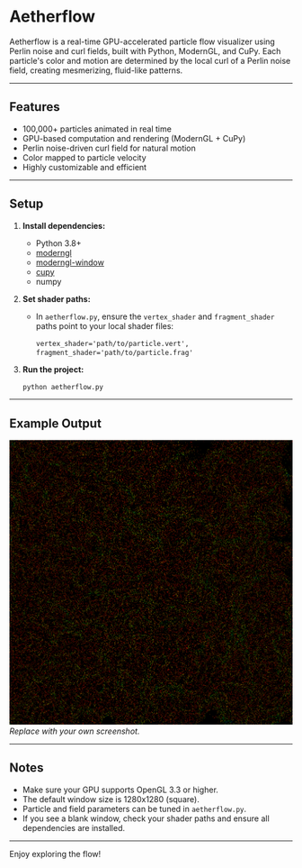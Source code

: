 # Aetherflow

Aetherflow is a real-time GPU-accelerated particle flow visualizer using Perlin noise and curl fields, built with Python, ModernGL, and CuPy. Each particle's color and motion are determined by the local curl of a Perlin noise field, creating mesmerizing, fluid-like patterns.

---

## Features

- 100,000+ particles animated in real time
- GPU-based computation and rendering (ModernGL + CuPy)
- Perlin noise-driven curl field for natural motion
- Color mapped to particle velocity
- Highly customizable and efficient

---

## Setup

1. **Install dependencies:**
   - Python 3.8+
   - [moderngl](https://moderngl.readthedocs.io/)
   - [moderngl-window](https://github.com/moderngl/moderngl-window)
   - [cupy](https://cupy.dev/)
   - numpy

2. **Set shader paths:**
   - In `aetherflow.py`, ensure the `vertex_shader` and `fragment_shader` paths point to your local shader files:
     ```
     vertex_shader='path/to/particle.vert',
     fragment_shader='path/to/particle.frag'
     ```

3. **Run the project:**
   ```bash
   python aetherflow.py
   ```

---

## Example Output

![Aetherflow Example](output/image.png)
*Replace with your own screenshot.*

---

## Notes

- Make sure your GPU supports OpenGL 3.3 or higher.
- The default window size is 1280x1280 (square).
- Particle and field parameters can be tuned in `aetherflow.py`.
- If you see a blank window, check your shader paths and ensure all dependencies are installed.

---

Enjoy exploring the flow!

